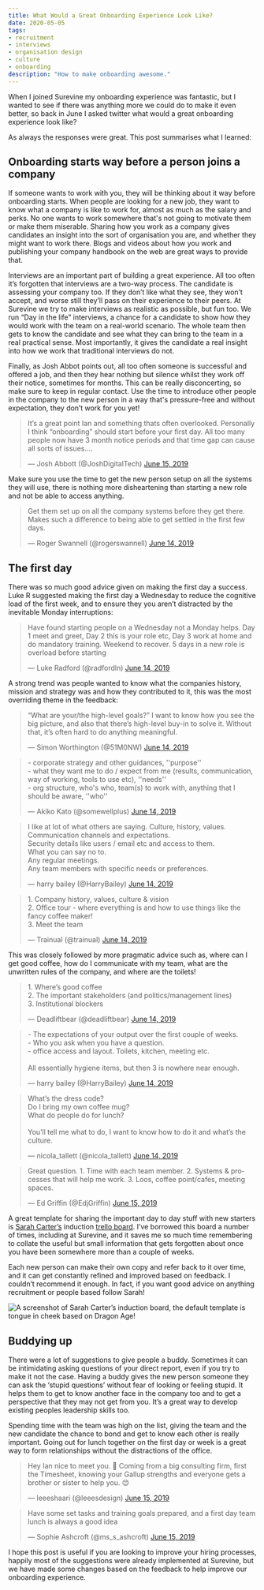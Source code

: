 ```yaml
---
title: What Would a Great Onboarding Experience Look Like?
date: 2020-05-05
tags:
- recruitment
- interviews
- organisation design
- culture
- onboarding
description: "How to make onboarding awesome."
---
```

When I joined Surevine my onboarding experience was fantastic, but I wanted to see if there was anything more we could do to make it even better, so back in June I asked twitter what would a great onboarding experience look like?

As always the responses were great. This post summarises what I learned:

## Onboarding starts way before a person joins a company

If someone wants to work with you, they will be thinking about it way before onboarding starts. When people are looking for a new job, they want to know what a company is like to work for, almost as much as the salary and perks. No one wants to work somewhere that's not going to motivate them or make them miserable. Sharing how you work as a company gives candidates an insight into the sort of organisation you are, and whether they might want to work there. Blogs and videos about how you work and publishing your company handbook on the web are great ways to provide that.

Interviews are an important part of building a great experience. All too often it’s forgotten that interviews are a two-way process. The candidate is assessing your company too. If they don’t like what they see, they won’t accept, and worse still they’ll pass on their experience to their peers. At Surevine we try to make interviews as realistic as possible, but fun too. We run “Day in the life” interviews, a chance for a candidate to show how they would work with the team on a real-world scenario. The whole team then gets to know the candidate and see what they can bring to the team in a real practical sense. Most importantly, it gives the candidate a real insight into how we work that traditional interviews do not.

Finally, as Josh Abbot points out, all too often someone is successful and offered a job, and then they hear nothing but silence whilst they work off their notice, sometimes for months. This can be really disconcerting, so make sure to keep in regular contact. Use the time to introduce other people in the company to the new person in a way that's pressure-free and without expectation, they don’t work for you yet!

<blockquote class="twitter-tweet"><p lang="en" dir="ltr">It’s a great point Ian and something thats often overlooked. Personally I think “onboarding” should start before your first day. All too many people now have 3 month notice periods and that time gap can cause all sorts of issues....</p>&mdash; Josh Abbott (@JoshDigitalTech) <a href="https://twitter.com/JoshDigitalTech/status/1139777258925805569?ref_src=twsrc%5Etfw">June 15, 2019</a></blockquote> <script async src="https://platform.twitter.com/widgets.js" charset="utf-8"></script>

Make sure you use the time to get the new person setup on all the systems they will use, there is nothing more disheartening than starting a new role and not be able to access anything.

<blockquote class="twitter-tweet"><p lang="en" dir="ltr">Get them set up on all the company systems before they get there. Makes such a difference to being able to get settled in the first few days.</p>&mdash; Roger Swannell (@rogerswannell) <a href="https://twitter.com/rogerswannell/status/1139599891699818497?ref_src=twsrc%5Etfw">June 14, 2019</a></blockquote> <script async src="https://platform.twitter.com/widgets.js" charset="utf-8"></script>

## The first day

There was so much good advice given on making the first day a success. Luke R suggested making the first day a Wednesday to reduce the cognitive load of the first week, and to ensure they you aren’t distracted by the inevitable Monday interruptions:

<blockquote class="twitter-tweet"><p lang="en" dir="ltr">Have found starting people on a Wednesday not a Monday helps. Day 1 meet and greet, Day 2 this is your role etc, Day 3 work at home and do mandatory training. Weekend to recover. 5 days in a new role is overload before starting</p>&mdash; Luke Radford (@radfordln) <a href="https://twitter.com/radfordln/status/1139578762834665472?ref_src=twsrc%5Etfw">June 14, 2019</a></blockquote> <script async src="https://platform.twitter.com/widgets.js" charset="utf-8"></script>

A strong trend was people wanted to know what the companies history, mission and strategy was and how they contributed to it, this was the most overriding theme in the feedback:

<blockquote class="twitter-tweet"><p lang="en" dir="ltr">“What are your/the high-level goals?” I want to know how you see the big picture, and also that there’s high-level buy-in to solve it. Without that, it’s often hard to do anything meaningful.</p>&mdash; Simon Worthington (@51M0NW) <a href="https://twitter.com/51M0NW/status/1139598199243628544?ref_src=twsrc%5Etfw">June 14, 2019</a></blockquote> <script async src="https://platform.twitter.com/widgets.js" charset="utf-8"></script>

<blockquote class="twitter-tweet"><p lang="en" dir="ltr">- corporate strategy and other guidances, &#39;&#39;purpose&#39;&#39;<br>- what they want me to do / expect from me (results, communication, way of working, tools to use etc), &#39;&#39;needs&#39;&#39;<br>- org structure, who&#39;s who, team(s) to work with, anything that I should be aware, &#39;&#39;who&#39;&#39;</p>&mdash; Akiko Kato (@somewellplus) <a href="https://twitter.com/somewellplus/status/1139654309887598594?ref_src=twsrc%5Etfw">June 14, 2019</a></blockquote> <script async src="https://platform.twitter.com/widgets.js" charset="utf-8"></script>

<blockquote class="twitter-tweet"><p lang="en" dir="ltr">I like at lot of what others are saying. Culture, history, values.<br>Communication channels and expectations.<br>Security details like users / email etc and access to them.<br>What you can say no to.<br>Any regular meetings.<br>Any team members with specific needs or preferences.</p>&mdash; harry bailey (@HarryBailey) <a href="https://twitter.com/HarryBailey/status/1139589337417494530?ref_src=twsrc%5Etfw">June 14, 2019</a></blockquote> <script async src="https://platform.twitter.com/widgets.js" charset="utf-8"></script>

<blockquote class="twitter-tweet"><p lang="en" dir="ltr">1. Company history, values, culture &amp; vision<br>2. Office tour - where everything is and how to use things like the fancy coffee maker!<br>3. Meet the team</p>&mdash; Trainual (@trainual) <a href="https://twitter.com/trainual/status/1139576906662027265?ref_src=twsrc%5Etfw">June 14, 2019</a></blockquote> <script async src="https://platform.twitter.com/widgets.js" charset="utf-8"></script>

This was closely followed by more pragmatic advice such as, where can I get good coffee, how do I communicate with my team, what are the unwritten rules of the company, and where are the toilets!

<blockquote class="twitter-tweet"><p lang="en" dir="ltr">1. Where’s good coffee<br>2. The important stakeholders (and politics/management lines)<br>3. Institutional blockers</p>&mdash; Deadliftbear (@deadliftbear) <a href="https://twitter.com/deadliftbear/status/1139577282568294400?ref_src=twsrc%5Etfw">June 14, 2019</a></blockquote> <script async src="https://platform.twitter.com/widgets.js" charset="utf-8"></script>

<blockquote class="twitter-tweet"><p lang="en" dir="ltr">- The expectations of your output over the first couple of weeks.<br>- Who you ask when you have a question.<br>- office access and layout. Toilets, kitchen, meeting etc.<br><br>All essentially hygiene items, but then 3 is nowhere near enough.</p>&mdash; harry bailey (@HarryBailey) <a href="https://twitter.com/HarryBailey/status/1139585708736360448?ref_src=twsrc%5Etfw">June 14, 2019</a></blockquote> <script async src="https://platform.twitter.com/widgets.js" charset="utf-8"></script>

<blockquote class="twitter-tweet"><p lang="en" dir="ltr">What’s the dress code?<br>Do I bring my own coffee mug? <br>What do people do for lunch?<br><br>You’ll tell me what to do, I want to know how to do it and what’s the culture.</p>&mdash; nicola_tallett (@nicola_tallett) <a href="https://twitter.com/nicola_tallett/status/1139615220559765505?ref_src=twsrc%5Etfw">June 14, 2019</a></blockquote> <script async src="https://platform.twitter.com/widgets.js" charset="utf-8"></script>

<blockquote class="twitter-tweet"><p lang="en" dir="ltr">Great question. 1. Time with each team member. 2. Systems &amp; processes that will help me work. 3. Loos, coffee point/cafes, meeting spaces.</p>&mdash; Ed Griffin (@EdjGriffin) <a href="https://twitter.com/EdjGriffin/status/1139803268148633601?ref_src=twsrc%5Etfw">June 15, 2019</a></blockquote> <script async src="https://platform.twitter.com/widgets.js" charset="utf-8"></script>

A great template for sharing the important day to day stuff with new starters is [Sarah Carter’s](https://medium.com/@hiresarahcarter) induction [trello board](https://trello.com/b/8AEffW1t/dragon-age-induction-board). I’ve borrowed this board a number of times, including at Surevine, and it saves me so much time remembering to collate the useful but small information that gets forgotten about once you have been somewhere more than a couple of weeks.

Each new person can make their own copy and refer back to it over time, and it can get constantly refined and improved based on feedback. I couldn’t recommend it enough. In fact, if you want good advice on anything recruitment or people based follow Sarah!

![](/images/induction_board.jpg "A screenshot of Sarah Carter’s induction board, the default template is tongue in cheek based on Dragon Age!")

## Buddying up

There were a lot of suggestions to give people a buddy. Sometimes it can be intimidating asking questions of your direct report, even if you try to make it not the case. Having a buddy gives the new person someone they can ask the ‘stupid questions’ without fear of looking or feeling stupid. It helps them to get to know another face in the company too and to get a perspective that they may not get from you. It’s a great way to develop existing peoples leadership skills too.

Spending time with the team was high on the list, giving the team and the new candidate the chance to bond and get to know each other is really important. Going out for lunch together on the first day or week is a great way to form relationships without the distractions of the office.

<blockquote class="twitter-tweet"><p lang="en" dir="ltr">Hey Ian nice to meet you. 👋 Coming from a big consulting firm, first the Timesheet, knowing your Gallup strengths and everyone gets a brother or sister to help you. 😊</p>&mdash; leeeshaari (@leeesdesign) <a href="https://twitter.com/leeesdesign/status/1139777536827826177?ref_src=twsrc%5Etfw">June 15, 2019</a></blockquote> <script async src="https://platform.twitter.com/widgets.js" charset="utf-8"></script>

<blockquote class="twitter-tweet"><p lang="en" dir="ltr">Have some set tasks and training goals prepared, and a first day team lunch is always a good idea</p>&mdash; Sophie Ashcroft (@ms_s_ashcroft) <a href="https://twitter.com/ms_s_ashcroft/status/1139843154562211841?ref_src=twsrc%5Etfw">June 15, 2019</a></blockquote> <script async src="https://platform.twitter.com/widgets.js" charset="utf-8"></script>

I hope this post is useful if you are looking to improve your hiring processes, happily most of the suggestions were already implemented at Surevine, but we have made some changes based on the feedback to help improve our onboarding experience.